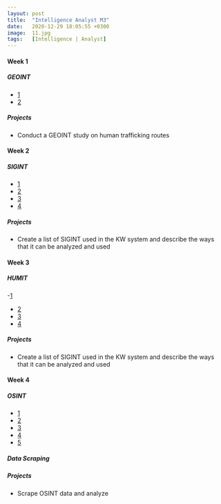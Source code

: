 ```yaml
---
layout: post
title:  "Intelligence Analyst M3"
date:   2020-12-29 18:05:55 +0300
image:  11.jpg
tags:   [Intelligence | Analyst]
---
```

#### Week 1
##### GEOINT
- [1](https://www.coursera.org/projects/analyze-city-data-r-tableau)
- [2](https://www.youtube.com/watch?v=NObWabQJiRs)

##### Projects
* Conduct a GEOINT study on human trafficking routes

#### Week 2
##### SIGINT
- [1](https://www.cia.gov/news-information/featured-story-archive/2010-featured-story-archive/intelligence-signals-intelligence-1.html)
- [2](https://www.rand.org/content/dam/rand/pubs/perspectives/PE200/PE273/RAND_PE273.pdf)
- [3](https://fas.org/irp/program/collect/vpu-001.htm)
- [4](https://www.cia.gov/news-information/featured-story-archive/2010-featured-story-archive/intelligence-signals-intelligence-1.html)

##### Projects
* Create a list of SIGINT used in the KW system and describe the ways that it can be analyzed and used

#### Week 3
##### HUMIT
-[1](https://www.cia.gov/news-information/featured-story-archive/2010-featured-story-archive/intelligence-human-intelligence.html)
- [2](http://pirp.harvard.edu/pubs_pdf/brannon/brannon-i02-1.pdf)
- [3](https://link.springer.com/chapter/10.1007%2F978-1-4614-9642-7_11)
- [4](https://www.researchgate.net/publication/273490397_Criminal_versus_HUMINT_Interrogations_The_Importance_of_Psychological_Science_to_Improving_Interrogative_Practice)

##### Projects
* Create a list of SIGINT used in the KW system and describe the ways that it can be analyzed and used

#### Week 4
##### OSINT
- [1](https://www.recordedfuture.com/open-source-intelligence-definition/)
- [2](https://www.csoonline.com/article/3445357/what-is-osint-top-open-source-intelligence-tools.html)
- [3](https://www.cia.gov/news-information/featured-story-archive/2010-featured-story-archive/open-source-intelligence.html)
- [4](https://www.sans.org/event/osint-summit-2021/course/open-source-intelligence-gathering)
- [5](https://www.greycampus.com/blog/information-security/top-open-source-intelligence-tools)

##### Data Scraping 	

##### Projects
* Scrape OSINT data and analyze

[jekyll-docs]: https://jekyllrb.com/docs/home
[jekyll-gh]:   https://github.com/jekyll/jekyll
[jekyll-talk]: https://talk.jekyllrb.com/
